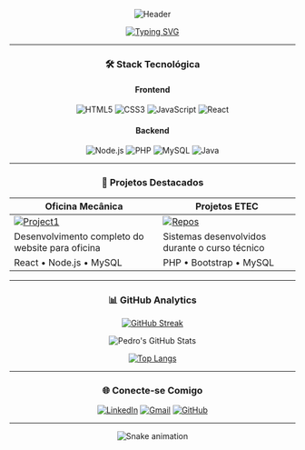 <div align="center">
  
![Header](https://capsule-render.vercel.app/api?type=waving&color=gradient&height=200&section=header&text=Pedro%20Henrique&fontSize=60&fontAlignY=35&animation=fadeIn&desc=Desenvolvedor%20Backend&descSize=24&descAlignY=55)

[![Typing SVG](https://readme-typing-svg.demolab.com?font=Fira+Code&size=26&duration=4000&pause=1000&color=6C63FF&center=true&vCenter=true&width=435&lines=Full+Stack+em+Formação;Bem+Vindo!+%F0%9F%91%8B)](https://git.io/typing-svg)

---

### 🛠️ Stack Tecnológica

#### **Frontend**
![HTML5](https://img.shields.io/badge/-HTML5-E34F26?style=flat-square&logo=html5&logoColor=white)
![CSS3](https://img.shields.io/badge/-CSS3-1572B6?style=flat-square&logo=css3)
![JavaScript](https://img.shields.io/badge/-JavaScript-F7DF1E?style=flat-square&logo=javascript&logoColor=black)
![React](https://img.shields.io/badge/-React-61DAFB?style=flat-square&logo=react&logoColor=black)

#### **Backend**
![Node.js](https://img.shields.io/badge/-Node.js-339933?style=flat-square&logo=node.js&logoColor=white)
![PHP](https://img.shields.io/badge/-PHP-777BB4?style=flat-square&logo=php&logoColor=white)
![MySQL](https://img.shields.io/badge/-MySQL-4479A1?style=flat-square&logo=mysql&logoColor=white)
![Java](https://img.shields.io/badge/-Java-007396?style=flat-square&logo=openjdk&logoColor=white)

---

### 🚀 Projetos Destacados

<div align="center">
  
| **Oficina Mecânica**         | **Projetos ETEC**             |
|------------------------------|-------------------------------|
| [![Project1](https://img.shields.io/badge/-Website-6C63FF?style=for-the-badge)](https://demo.com) | [![Repos](https://img.shields.io/badge/-Repositórios-181717?style=for-the-badge&logo=github)](https://github.com/Pedrohdfatima?tab=repositories) |
| Desenvolvimento completo do website para oficina | Sistemas desenvolvidos durante o curso técnico |
| React • Node.js • MySQL       | PHP • Bootstrap • MySQL       |

</div>

---

### 📊 GitHub Analytics

<div align="center">
  
[![GitHub Streak](https://streak-stats.demolab.com?user=Pedrohdfatima&theme=dark&border_radius=5&date_format=j%20M%5B%20Y%5D)](https://git.io/streak-stats)

![Pedro's GitHub Stats](https://github-readme-stats.vercel.app/api?username=Pedrohdfatima&show_icons=true&theme=dark&include_all_commits=true&count_private=true)

[![Top Langs](https://github-readme-stats.vercel.app/api/top-langs/?username=Pedrohdfatima&layout=compact&theme=dark)](https://github.com/anuraghazra/github-readme-stats)

</div>

---

### 🌐 Conecte-se Comigo

<div align="center">
  
[![LinkedIn](https://img.shields.io/badge/LinkedIn-0077B5?style=for-the-badge&logo=linkedin&logoColor=white)](https://linkedin.com/in/pedro-henrique-duarte-de-fátima-066962234)
[![Gmail](https://img.shields.io/badge/Gmail-D14836?style=for-the-badge&logo=gmail&logoColor=white)](mailto:pedrohdfatima49@gmail.com)
[![GitHub](https://img.shields.io/badge/GitHub-181717?style=for-the-badge&logo=github)](https://github.com/Pedrohdfatima)

</div>

---

![Snake animation](https://github.com/Pedrohdfatima/Pedrohdfatima/blob/output/github-contribution-grid-snake.svg)

</div>
